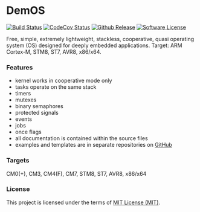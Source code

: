 # DemOS
  [![Build Status](https://travis-ci.org/stateos/DemOS.svg)](https://travis-ci.org/stateos/DemOS)
  [![CodeCov Status](https://img.shields.io/codecov/c/github/stateos/DemOS)](https://codecov.io/gh/stateos/DemOS)
  [![Github Release](https://img.shields.io/github/release/stateos/DemOS.svg)](https://github.com/stateos/DemOS/releases)
  [![Software License](https://img.shields.io/github/license/stateos/DemOS.svg)](https://opensource.org/licenses/MIT)

Free, simple, extremely lightweight, stackless, cooperative, quasi operating system (OS) designed for deeply embedded applications.
Target: ARM Cortex-M, STM8, ST7, AVR8, x86/x64.

### Features

- kernel works in cooperative mode only
- tasks operate on the same stack
- timers
- mutexes
- binary semaphores
- protected signals
- events
- jobs
- once flags
- all documentation is contained within the source files
- examples and templates are in separate repositories on [GitHub](https://github.com/stateos)

### Targets

CM0(+), CM3, CM4(F), CM7, STM8, ST7, AVR8, x86/x64

### License

This project is licensed under the terms of [MIT License (MIT)](https://opensource.org/licenses/MIT).
